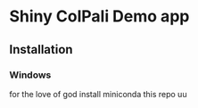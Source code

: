 # Shiny ColPali Demo app

## Installation

### Windows

for the love of god install miniconda
this repo uu